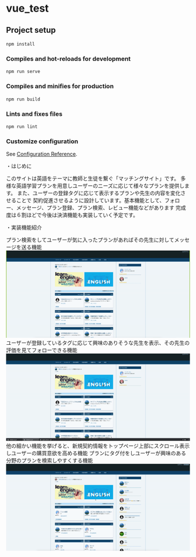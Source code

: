 # vue_test

## Project setup
```
npm install
```

### Compiles and hot-reloads for development
```
npm run serve
```

### Compiles and minifies for production
```
npm run build
```

### Lints and fixes files
```
npm run lint
```

### Customize configuration
See [Configuration Reference](https://cli.vuejs.org/config/).

・はじめに

このサイトは英語をテーマに教師と生徒を繋ぐ「マッチングサイト」です。
多様な英語学習プランを用意しユーザーのニーズに応じて様々なプランを提供します。
また、ユーザーの登録タグに応じて表示するプランや先生の内容を変化させることで
契約促進させるように設計しています。基本機能として、フォロー、メッセージ、プラン登録、プラン検索、レビュー機能などがあります
完成度は６割ほどで今後は決済機能も実装していく予定です。

・実装機能紹介

プラン検索をしてユーザーが気に入ったプランがあればその先生に対してメッセージを送る機能
![movie](https://github.com/creater0820/enlish-tutor-vue/blob/my-branch/movie/top-to-message.gif)
ユーザーが登録しているタグに応じて興味のありそうな先生を表示、その先生の評価を見てフォローできる機能
![movie](https://github.com/creater0820/enlish-tutor-vue/blob/my-branch/movie/follow3.gif)
他の細かい機能を挙げると、新規契約情報をトップページ上部にスクロール表示しユーザーの購買意欲を高める機能
プランにタグ付をしユーザーが興味のある分野のプランを検索しやすくする機能
![movie](https://github.com/creater0820/enlish-tutor-vue/blob/my-branch/movie/timeline.gif)
